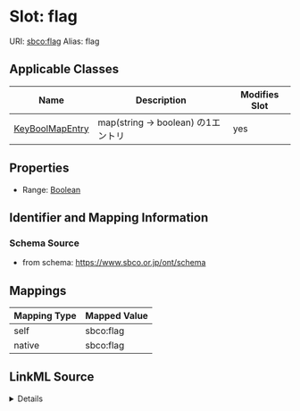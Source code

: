 

# Slot: flag 



URI: [sbco:flag](https://www.sbco.or.jp/ont/flag)
Alias: flag

<!-- no inheritance hierarchy -->





## Applicable Classes

| Name | Description | Modifies Slot |
| --- | --- | --- |
| [KeyBoolMapEntry](KeyBoolMapEntry.md) | map(string -> boolean) の1エントリ |  yes  |






## Properties

* Range: [Boolean](Boolean.md)




## Identifier and Mapping Information






### Schema Source


* from schema: https://www.sbco.or.jp/ont/schema




## Mappings

| Mapping Type | Mapped Value |
| ---  | ---  |
| self | sbco:flag |
| native | sbco:flag |




## LinkML Source

<details>
```yaml
name: flag
from_schema: https://www.sbco.or.jp/ont/schema
rank: 1000
alias: flag
domain_of:
- KeyBoolMapEntry
range: boolean

```
</details>